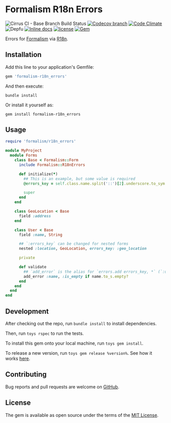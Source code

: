 # Formalism R18n Errors

![Cirrus CI - Base Branch Build Status](https://img.shields.io/cirrus/github/AlexWayfer/formalism-r18n_errors?style=flat-square)
[![Codecov branch](https://img.shields.io/codecov/c/github/AlexWayfer/formalism-r18n_errors/master.svg?style=flat-square)](https://codecov.io/gh/AlexWayfer/formalism-r18n_errors)
[![Code Climate](https://img.shields.io/codeclimate/maintainability/AlexWayfer/formalism-r18n_errors.svg?style=flat-square)](https://codeclimate.com/github/AlexWayfer/formalism-r18n_errors)
![Depfu](https://img.shields.io/depfu/AlexWayfer/formalism-r18n_errors?style=flat-square)
[![Inline docs](https://inch-ci.org/github/AlexWayfer/formalism-r18n_errors.svg?branch=master)](https://inch-ci.org/github/AlexWayfer/formalism-r18n_errors)
[![license](https://img.shields.io/github/license/AlexWayfer/formalism-r18n_errors.svg?style=flat-square)](https://github.com/AlexWayfer/formalism-r18n_errors/blob/master/LICENSE)
[![Gem](https://img.shields.io/gem/v/formalism-r18n_errors.svg?style=flat-square)](https://rubygems.org/gems/formalism-r18n_errors)

Errors for [Formalism](https://github.com/AlexWayfer/formalism)
via [R18n](https://github.com/r18n/r18n).

## Installation

Add this line to your application's Gemfile:

```ruby
gem 'formalism-r18n_errors'
```

And then execute:

```shell
bundle install
```

Or install it yourself as:

```shell
gem install formalism-r18n_errors
```

## Usage

```ruby
require 'formalism/r18n_errors'

module MyProject
  module Forms
    class Base < Formalism::Form
      include Formalism::R18nErrors

      def initialize(*)
        ## This is an example, but some value is required
        @errors_key = self.class.name.split('::')[2].underscore.to_sym

        super
      end
    end

    class GeoLocation < Base
      field :address
    end

    class User < Base
      field :name, String

      ## `:errors_key` can be changed for nested forms
      nested :location, GeoLocation, errors_key: :geo_location

      private

      def validate
        ## `add_error` is the alias for `errors.add errors_key, *` (`:user` in this case)
        add_error :name, :is_empty if name.to_s.empty?
      end
    end
  end
end
```

## Development

After checking out the repo, run `bundle install` to install dependencies.

Then, run `toys rspec` to run the tests.

To install this gem onto your local machine, run `toys gem install`.

To release a new version, run `toys gem release %version%`.
See how it works [here](https://github.com/AlexWayfer/gem_toys#release).

## Contributing

Bug reports and pull requests are welcome on [GitHub](https://github.com/AlexWayfer/formalism-r18n_errors).

## License

The gem is available as open source under the terms of the
[MIT License](https://opensource.org/licenses/MIT).
